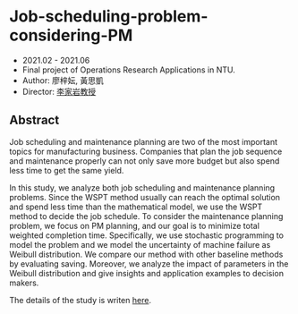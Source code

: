 # Job-scheduling-problem-considering-PM
- 2021.02 - 2021.06
- Final project of Operations Research Applications in NTU.
- Author: 廖梓妘, 黃思凱
- Director: [李家岩教授](http://polab.im.ntu.edu.tw/Bio.html)

## Abstract

Job scheduling and maintenance planning are two of the most important topics for manufacturing business. Companies that plan the job sequence and maintenance properly can not only save more budget but also spend less time to get the same yield.

In this study, we analyze both job scheduling and maintenance planning problems. Since the WSPT method usually can reach the optimal solution and spend less time than the mathematical model, we use the WSPT method to decide the job schedule. To consider the maintenance planning problem, we focus on PM planning, and our goal is to minimize total weighted completion time. Specifically, we use stochastic programming to model the problem and we model the uncertainty of machine failure as Weibull distribution. We compare our method with other baseline methods by evaluating saving. Moreover, we analyze the impact of parameters in the Weibull distribution and give insights and application examples to decision makers.

The details of the study is writen [here](https://github.com/Janeliao123/Job-scheduling-problem-considering-PM/blob/main/job_scheduling_problem_considering_preventive_maintenance.md).
